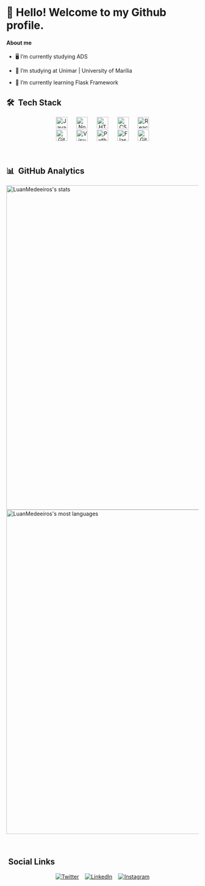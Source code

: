 # 👋 Hello! Welcome to my Github profile.

#### About me

- 🖥️  I’m currently studying ADS

- 🔭 I’m studying at Unimar | University of Marília

- 🌱 I’m currently learning Flask Framework

## 🛠 &nbsp;Tech Stack

<p align="center">
  <img src="https://img.shields.io/badge/-JavaScript-05122A?style=for-the-badge&logo=javascript&logoColor=white&labelColor=F7DF1E" alt="JavaScript" height="30">&nbsp;&nbsp;&nbsp;&nbsp;&nbsp;
  <img src="https://img.shields.io/badge/-Node.js-05122A?style=for-the-badge&logo=node.js&logoColor=white&labelColor=339933" alt="Node.js" height="30">&nbsp;&nbsp;&nbsp;&nbsp;&nbsp;
  <img src="https://img.shields.io/badge/-HTML-05122A?style=for-the-badge&logo=HTML5&logoColor=white&labelColor=E34F26" alt="HTML" height="30">&nbsp;&nbsp;&nbsp;&nbsp;&nbsp;
  <img src="https://img.shields.io/badge/-CSS-05122A?style=for-the-badge&logo=CSS3&logoColor=white&labelColor=1572B6" alt="CSS" height="30">&nbsp;&nbsp;&nbsp;&nbsp;&nbsp;
  <img src="https://img.shields.io/badge/-React-05122A?style=for-the-badge&logo=react&logoColor=white&labelColor=61DAFB" alt="React" height="30">
  <br>
  <img src="https://img.shields.io/badge/-GitHub-05122A?style=for-the-badge&logo=github&logoColor=white&labelColor=181717" alt="GitHub" height="30">&nbsp;&nbsp;&nbsp;&nbsp;&nbsp;
  <img src="https://img.shields.io/badge/-Visual%20Studio%20Code-05122A?style=for-the-badge&logo=visual-studio-code&logoColor=white&labelColor=007ACC" alt="Visual Studio Code" height="30">&nbsp;&nbsp;&nbsp;&nbsp;&nbsp;
  <img src="https://img.shields.io/badge/-Python-05122A?style=for-the-badge&logo=python&logoColor=white&labelColor=3776AB" alt="Python" height="30">&nbsp;&nbsp;&nbsp;&nbsp;&nbsp;
  <img src="https://img.shields.io/badge/-Flask-05122A?style=for-the-badge&logo=flask&logoColor=white&labelColor=000000" alt="Flask" height="30">&nbsp;&nbsp;&nbsp;&nbsp;&nbsp;
  <img src="https://img.shields.io/badge/-Git-05122A?style=for-the-badge&logo=git&logoColor=white&labelColor=F05032" alt="Git" height="30">
</p>

<br>

## 📊 &nbsp;GitHub Analytics

<p align="left">
<img width="850em" src="https://github-readme-stats.vercel.app/api?username=LuanMedeeiros&show_icons=true&theme=jolly" alt="LuanMedeeiros's stats"/>
<img width="850em" src="https://github-readme-stats.vercel.app/api/top-langs/?username=LuanMedeeiros&layout=compact&theme=jolly" alt="LuanMedeeiros's most languages"/>
</p>

<br>

## &nbsp;Social Links

<p align="center">
  <a href="https://twitter.com/Lupmalves" target="_blank"><img src="https://img.shields.io/badge/-Twitter-1DA1F2?style=for-the-badge&logo=twitter&logoColor=white" alt="Twitter"></a>&nbsp;&nbsp;&nbsp;
  <a href="https://linkedin.com/in/luan-medeiros-47a0a5231/" target="_blank"><img src="https://img.shields.io/badge/-LinkedIn-0077B5?style=for-the-badge&logo=linkedin&logoColor=white" alt="LinkedIn"></a>&nbsp;&nbsp;&nbsp;
  <a href="https://instagram.com/luan_meedeiros" target="_blank"><img src="https://img.shields.io/badge/-Instagram-E4405F?style=for-the-badge&logo=instagram&logoColor=white" alt="Instagram"></a>
</p>


